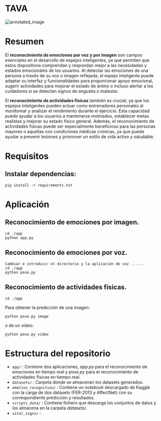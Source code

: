 # TAVA

![annotated_image](https://github.com/CarloHSUA/TAVA/assets/99215566/0333662e-3421-4ed9-bdef-8de360085f71)

# Resumen


El __reconocimiento de emociones por voz y por imagen__ son campos esenciales en el desarrollo de espejos inteligentes, ya que permiten que estos dispositivos comprendan y respondan mejor a las necesidades y estados emocionales de los usuarios. Al detectar las emociones de una persona a través de su voz o imagen reflejada, el espejo inteligente puede adaptar su interfaz y funcionalidades para proporcionar apoyo emocional, sugerir actividades para mejorar el estado de ánimo o incluso alertar a los cuidadores si se detectan signos de angustia o malestar.

El __reconocimiento de actividades físicas__ también es crucial, ya que los espejos inteligentes pueden actuar como entrenadores personales al monitorear y analizar el rendimiento durante el ejercicio. Esta capacidad puede ayudar a los usuarios a mantenerse motivados, establecer metas realistas y mejorar su estado físico general. Además, el reconocimiento de actividades físicas puede ser especialmente beneficioso para las personas mayores o aquellas con condiciones médicas crónicas, ya que puede ayudar a prevenir lesiones y promover un estilo de vida activo y saludable. 
  
# Requisitos
## Instalar dependencias:
```
pip install -r requirements.txt
```

# Aplicación
## Reconocimiento de emociones por imagen.
```
cd ./app
python app.py
```

## Reconocimiento de emociones por voz.
```
Cambiar e introducir el directorio y la aplicación de voz ......
cd ./app
python pose.py
```

## Reconocimiento de actividades físicas.
```
cd ./app
```
Para obtener la predicción de una imagen:
```
python pose.py image
```
o de un vídeo:
```
python pose.py video
```

# Estructura del repositorio
- `app/` : Contiene dos aplicaciones, *app.py* para el reconocimiento de emociones en tiempo real y *pose.py* para el reconocimiento de actividades físicas en tiempo real.
- `datasets/` : Carpeta donde se almacenan los datasets generados.
- `emotion_recognition/` : Contiene un *notebook* descargado de Kaggle con la carga de dos datasets (FER-2013 y AffectNet) con su correspondiente predicción y resultados.
- `scripts_data/` : Contiene fichero que descarga los conjuntos de datos y los almacena en la carpeta *datasets/*.
- `vital_signs/` : 
